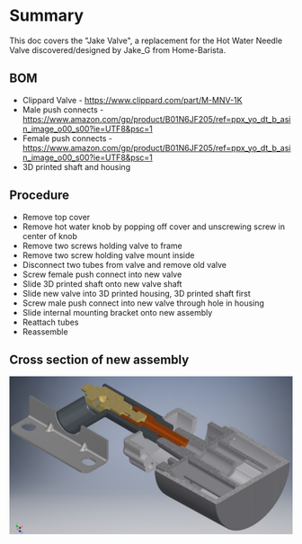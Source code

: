 # Summary

This doc covers the "Jake Valve", a replacement for the Hot Water Needle Valve discovered/designed by Jake_G from Home-Barista.

## BOM

- Clippard Valve - https://www.clippard.com/part/M-MNV-1K
- Male push connects - https://www.amazon.com/gp/product/B01N6JF205/ref=ppx_yo_dt_b_asin_image_o00_s00?ie=UTF8&psc=1
- Female push connects - https://www.amazon.com/gp/product/B01N6JF205/ref=ppx_yo_dt_b_asin_image_o00_s00?ie=UTF8&psc=1
- 3D printed shaft and housing

## Procedure

- Remove top cover
- Remove hot water knob by popping off cover and unscrewing screw in center of knob
- Remove two screws holding valve to frame
- Remove two screw holding valve mount inside
- Disconnect two tubes from valve and remove old valve
- Screw female push connect into new valve
- Slide 3D printed shaft onto new valve shaft
- Slide new valve into 3D printed housing, 3D printed shaft first
- Screw male push connect into new valve through hole in housing
- Slide internal mounting bracket onto new assembly
- Reattach tubes
- Reassemble

## Cross section of new assembly

![Cross Section](https://github.com/qporzk/BDB-Slayer/blob/master/docs/Pictures/Custom_assembly_cutaway.jpg)

